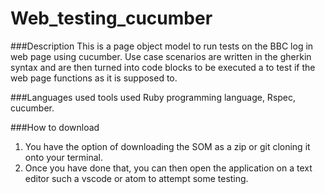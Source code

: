 # Web_testing_cucumber

###Description 
This is a page object model to run tests on the BBC log in web page using cucumber. Use case scenarios are written in the gherkin syntax and are then turned into code blocks to be executed a to test if the web page functions as it is supposed to. 

###Languages used tools used 
Ruby programming language, Rspec, cucumber.

###How to download 
1. You have the option of downloading the SOM as a zip or git cloning it onto your terminal.
2. Once you have done that, you can then open the application on a text editor such a vscode or atom to attempt some testing.
